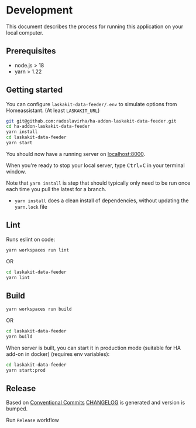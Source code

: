 # Development

This document describes the process for running this application on your local computer.

## Prerequisites

- node.js > 18
- yarn > 1.22

## Getting started

You can configure `laskakit-data-feeder/.env` to simulate options from Homeassistant. (At least `LASKAKIT_URL`)

```sh
git git@github.com:radoslavirha/ha-addon-laskakit-data-feeder.git
cd ha-addon-laskakit-data-feeder
yarn install
cd laskakit-data-feeder
yarn start
```

You should now have a running server on [localhost:8000](http://localhost:8000).

When you're ready to stop your local server, type <kbd>Ctrl</kbd>+<kbd>C</kbd> in your terminal window.

Note that `yarn install` is step that should typically only need to be run once each time you pull the latest for a branch.

- `yarn install` does a clean install of dependencies, without updating the `yarn.lock` file

## Lint

Runs eslint on code:

```sh
yarn workspaces run lint
```

OR

```sh
cd laskakit-data-feeder
yarn lint
```

## Build

```sh
yarn workspaces run build
```

OR

```sh
cd laskakit-data-feeder
yarn build
```

When server is built, you can start it in production mode (suitable for HA add-on in docker) (requires env variables):

```sh
cd laskakit-data-feeder
yarn start:prod
```

## Release

Based on [Conventional Commits](https://www.conventionalcommits.org/en/v1.0.0/) [CHANGELOG](data-feeder/CHANGELOG.md) is generated and version is bumped.

Run `Release` workflow
